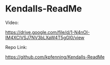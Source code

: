 # Kendalls-ReadMe

Video: 

https://drive.google.com/file/d/1-N4nOI-IM4XClVSJ7NV3bLXaW4T5gGl0/view 

Repo Link: 

https://github.com/kpfenning/Kendalls-ReadMe 